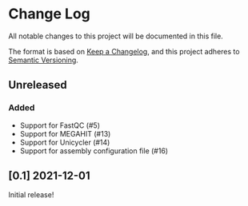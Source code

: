 # Change Log

All notable changes to this project will be documented in this file.

The format is based on [Keep a Changelog](https://keepachangelog.com/en/1.0.0/),
and this project adheres to [Semantic Versioning](https://semver.org/spec/v2.0.0.html).

## Unreleased

### Added
- Support for FastQC (#5)
- Support for MEGAHIT (#13)
- Support for Unicycler (#14)
- Support for assembly configuration file (#16)


## [0.1] 2021-12-01

Initial release!
